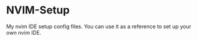 # NVIM-Setup

My nvim IDE setup config files. You can use it as a reference to set up your own nvim IDE.
